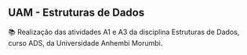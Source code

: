## UAM - Estruturas de Dados

:books: Realização das atividades A1 e A3 da disciplina Estruturas de Dados, curso ADS, da Universidade Anhembi Morumbi.

